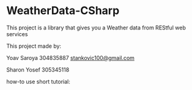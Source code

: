 # WeatherData-CSharp
This project is a library that gives you a Weather data from REStful web services

This project made by:
 
Yoav Saroya 304835887 stankovic100@gmail.com

Sharon Yosef 305345118 

how-to use short tutorial: 
